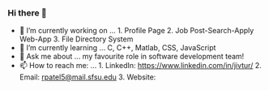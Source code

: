 ### Hi there 👋

- 🔭 I’m currently working on ... 1. Profile Page
                                   2. Job Post-Search-Apply Web-App
                                   3. File Directory System
- 🌱 I’m currently learning ... C, C++, Matlab, CSS, JavaScript
- 💬 Ask me about ... my favourite role in software development team!
- 📫 How to reach me: ... 1. LinkedIn: https://www.linkedin.com/in/jivtur/
                           2. Email: rpatel5@mail.sfsu.edu
                           3. Website: <Coming Soon>

